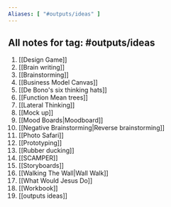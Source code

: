 ```yaml
---
Aliases: [ "#outputs/ideas" ]
---
```

## All notes for tag: #outputs/ideas 
1. [[Design Game]]
2. [[Brain writing]]
3. [[Brainstorming]]
4. [[Business Model Canvas]]
5. [[De Bono's six thinking hats]]
6. [[Function Mean trees]]
7. [[Lateral Thinking]]
8. [[Mock up]]
9. [[Mood Boards|Moodboard]]
10. [[Negative Brainstorming|Reverse brainstorming]]
11. [[Photo Safari]]
12. [[Prototyping]]
13. [[Rubber ducking]]
14. [[SCAMPER]]
15. [[Storyboards]]
16. [[Walking The Wall|Wall Walk]]
17. [[What Would Jesus Do]]
18. [[Workbook]]
19. [[outputs ideas]]
